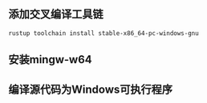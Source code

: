 ## 添加交叉编译工具链
    rustup toolchain install stable-x86_64-pc-windows-gnu
## 安装mingw-w64
## 编译源代码为Windows可执行程序
